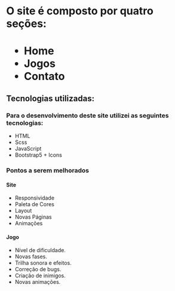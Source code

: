 <h1>O site é composto por quatro seções:<h1>

<ul>
<li>Home</li>
<li>Jogos</li>
<li>Contato</li>
</ul>

<h2>Tecnologias utilizadas:</h2>
<h3>Para o desenvolvimento deste site utilizei as seguintes tecnologias:</h3>

<ul>
<li>HTML</li>
<li>Scss</li>
<li>JavaScript</li>
<li>Bootstrap5 + Icons</li>
</ul>


<h3>Pontos a serem melhorados</h3>


<h4>Site</h4>

<ul>
<li>Responsividade</li>
<li>Paleta de Cores</li>
<li>Layout</li>
<li>Novas Páginas</li>
<li>Animações</li>
</ul>

<h4>Jogo</h4>

<ul>
<li>Nível de dificuldade.</li>
<li>Novas fases.</li>
<li>Trilha sonora e efeitos.</li>
<li>Correção de bugs.</li>
<li>Criação de inimigos.</li>
<li>Novas animações.</li>
</ul>